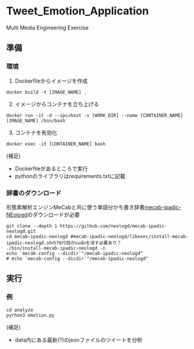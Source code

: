  # Tweet_Emotion_Application
Multi Media Engineering Exercise

## 準備
### 環境
1. Dockerfileからイメージを作成
```
docker build -t [IMAGE_NAME] .
```
2. イメージからコンテナを立ち上げる
```
docker run -it -d --ipc=host -v [WORK_DIR] --name [CONTAINER_NAME] [IMAGE_NAME] /bin/bash
```
3. コンテナを有効化
```
docker exec -it [CONTAINER_NAME] bash
```
(補足)
* Dockerfileがあるところで実行
* pythonのライブラリはrequirements.txtに記載

### 辞書のダウンロード
形態素解析エンジンMeCabと共に使う単語分かち書き辞書[mecab-ipadic-NEologd](https://github.com/neologd/mecab-ipadic-neologd)のダウンロードが必要
```
git clone --depth 1 https://github.com/neologd/mecab-ipadic-neologd.git
cd mecab-ipadic-neologd #mecab-ipadic-neologd/libexec/install-mecab-ipadic-neologd.shの76行目のsudoを消す必要あり？
./bin/install-mecab-ipadic-neologd -n
echo `mecab-config --dicdir`"/mecab-ipadic-neologd"
# echo `mecab-config --dicdir`"/mecab-ipadic-neologd"
```

## 実行
### 例
```
cd analyze
pyrhon3 emotion.py
```
(補足)
* data内にある最新(?)のjsonファイルのツイートを分析
